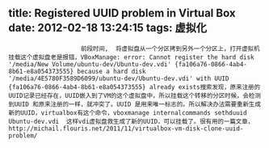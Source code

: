 title: Registered UUID problem in Virtual Box
date: 2012-02-18 13:24:15
tags: 虚拟化
---


						前段时间,  将虚拟盘从一个分区拷到另外一个分区上，打开虚拟机挂载这个虚拟盘老是报错，VBoxManage: error: Cannot register the hard disk '/media/New Volume/ubuntu-dev/Ubuntu-dev.vdi' {fa106a76-0866-4ab4-8b61-e8a054373555} because a hard disk '/media/4E5780F3589D6099/ubuntu-dev/Ubuntu-dev.vdi' with UUID {fa106a76-0866-4ab4-8b61-e8a054373555} already exists搜索发现，原来注册的UUID记录已经存在，UUID嵌入到了VM的这个虚拟盘中，所以挂载这个转移的分区时候，会检测到UUID 和原来注册的一样，就冲突了。UUID 是用来唯一标志的。所以解决办法需要重新生成新的UUID，virtualbox有这个命令，vboxmanage internalcommands sethduuid  Ubuntu-dev.vdi  这样vdi虚拟盘救生成了新的UUID，可以挂载了。很有用的一篇文章，http://michail.flouris.net/2011/11/virtualbox-vm-disk-clone-uuid-problem/                                   